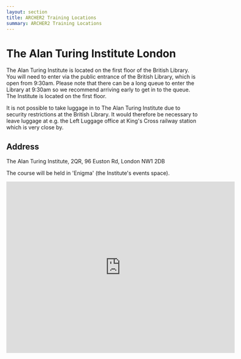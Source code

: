 ```yaml
---
layout: section
title: ARCHER2 Training Locations
summary: ARCHER2 Training Locations
---
```


# The Alan Turing Institute London


The Alan Turing Institute is located on the first floor of the British Library.
You will need to enter via the public entrance of the British Library, which is open from 9:30am. Please note that there can be a long queue to enter the Library at 9:30am so we recommend arriving early to get in to the queue. The Institute is located on the first floor.

It is not possible to take luggage in to The Alan Turing Institute due to security restrictions at the British Library. It would therefore be necessary to leave luggage at e.g. the Left Luggage office at King's Cross railway station which is very close by.

## Address

The Alan Turing Institute,
2QR,
96 Euston Rd,
London
NW1 2DB

The course will be held in 'Enigma' (the Institute's events space). 

<iframe src="https://www.google.com/maps/embed?pb=!1m14!1m8!1m3!1d9928.347630464725!2d-0.1276734!3d51.5299658!3m2!1i1024!2i768!4f13.1!3m3!1m2!1s0x0%3A0xa6f7b8acf648fffd!2sThe%20Alan%20Turing%20Institute!5e0!3m2!1sen!2suk!4v1582732424343!5m2!1sen!2suk" width="600" height="450" frameborder="0" style="border:0;" allowfullscreen=""></iframe>